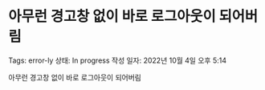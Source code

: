 # 아무런 경고창 없이 바로 로그아웃이 되어버림

Tags: error-ly
상태: In progress
작성 일자: 2022년 10월 4일 오후 5:14

아무런 경고창 없이 바로 로그아웃이 되어버림